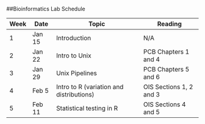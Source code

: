 ##Bioinformatics Lab Schedule

Week  | Date |  Topic | Reading 
------------- | ------------- | ------------- | ------------- 
1 | Jan 15  | Introduction | N/A
2 | Jan 22  | Intro to Unix | PCB Chapters 1 and 4
3 | Jan 29  | Unix Pipelines | PCB Chapters 5 and 6
4 | Feb 5 | Intro to R (variation and distributions) | OIS Sections 1, 2 and 3
5 | Feb 11 | Statistical testing in R | OIS Sections 4 and 5
